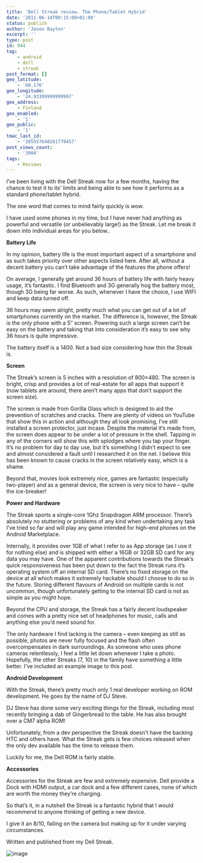 ```yaml
---
title: 'Dell Streak review. The Phone/Tablet Hybrid'
date: '2011-06-14T09:15:00+01:00'
status: publish
author: 'Jason Bayton'
excerpt: ''
type: post
id: 944
tag:
    - android
    - dell
    - streak
post_format: []
geo_latitude:
    - '60.176'
geo_longitude:
    - '24.93399999999997'
geo_address:
    - Finland
geo_enabled:
    - '1'
geo_public:
    - '1'
tmac_last_id:
    - '205557648261779457'
post_views_count:
    - '3904'
tags:
    - Reviews
---
```

I’ve been living with the Dell Streak now for a few months, having the chance to test it to its’ limits and being able to see how it performs as a standard phone/tablet hybrid.

The one word that comes to mind fairly quickly is *wow*.

I have used some phones in my time, but I have never had anything as powerful and versatile (or unbelievably large!) as the Streak. Let me break it down into individual areas for you below..

**Battery Life**

In my opinion, battery life is the most important aspect of a smartphone and as such takes priority over other aspects listed here. After all, without a decent battery you can’t take advantage of the features the phone offers!

On average, I generally get around 36 hours of battery life with fairly heavy usage, it’s fantastic. I find Bluetooth and 3G generally hog the battery most, though 3G being far worse. As such, whenever I have the choice, I use WIFI and keep data turned off.

36 hours may seem alright, pretty much what you can get out of a lot of smartphones currently on the market. The difference is, however, the Streak is the only phone with a 5″ screen. Powering such a large screen can’t be easy on the battery and taking that into consideration it’s easy to see why 36 hours is quite impressive.

The battery itself is a 1400. Not a bad size considering how thin the Streak is.

**Screen**

The Streak’s screen is 5 inches with a resolution of 800×480. The screen is bright, crisp and provides a lot of real-estate for all apps that support it (now tablets are around, there aren’t many apps that don’t support the screen size).

The screen is made from Gorilla Glass which is designed to aid the prevention of scratches and cracks. There are plenty of videos on YouTube that show this in action and although they all look promising, I’ve still installed a screen protector, just incase. Despite the material it’s made from, the screen does appear to be under a lot of pressure in the shell. Tapping in any of the corners will show this with splodges where you tap your finger. It’s no problem for day to day use, but it’s something I didn’t expect to see and almost considered a fault until I researched it on the net. I believe this has been known to cause cracks in the screen relatively easy, which is a shame.

Beyond that, movies look extremely nice, games are fantastic (especially two-player) and as a general device, the screen is very nice to have – quite the ice-breaker!

**Power and Hardware**

The Streak sports a single-core 1Ghz Snapdragon ARM processor. There’s absolutely no stuttering or problems of any kind when undertaking any task I’ve tried so far and will play any game intended for high-end phones on the Android Marketplace.

Internally, it provides over 1GB of what I refer to as App storage (as I use it for nothing else) and is shipped with either a 16GB or 32GB SD card for any data you may have. One of the apparent contributions towards the Streak’s quick responsiveness has been put down to the fact the Streak runs it’s operating system off an internal SD card. There’s no fixed storage on the device at all which makes it extremely hackable should I choose to do so in the future. Storing different flavours of Android on multiple cards is not uncommon, though unfortunately getting to the internal SD card is not as simple as you might hope.

Beyond the CPU and storage, the Streak has a fairly decent loudspeaker and comes with a pretty nice set of headphones for music, calls and anything else you’d need sound for.

The only hardware I find lacking is the camera – even keeping as still as possible, photos are never fully focused and the flash often overcompensates in dark surroundings. As someone who uses phone cameras relentlessly, I feel a little let down whenever I take a photo. Hopefully, the other Streaks (7, 10) in the family have something a little better. I’ve included an example image to this post.

**Android Development**

With the Streak, there’s pretty much only 1 real developer working on ROM development. He goes by the name of DJ Steve.

DJ Steve has done some very exciting things for the Streak, including most recently bringing a dab of Gingerbread to the table. He has also brought over a CM7 alpha ROM!

Unfortunately, from a dev perspective the Streak doesn’t have the backing HTC and others have. What the Streak gets is few choices released when the only dev available has the time to release them.

Luckily for me, the Dell ROM is fairly stable.

**Accessories**

Accessories for the Streak are few and extremely expensive. Dell provide a Dock with HDMI output, a car dock and a few different cases, none of which are worth the money they’re charging.

So that’s it, in a nutshell the Streak is a fantastic hybrid that I would recommend to anyone thinking of getting a new device.

I give it an 8/10, failing on the camera but making up for it under varying circumstances.

Written and published from my Dell Streak.

![image](https://bucket.bayton.uk-lon1.upcloudobjects.com/uploads/2011/06/wpid-IMG_20110613_144251.jpg)